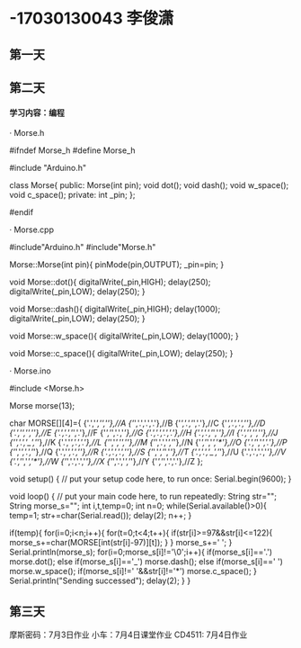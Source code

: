 # -17030130043 李俊潇
## 第一天
## 第二天

#### 学习内容：编程

· Morse.h

#ifndef Morse_h
#define Morse_h

#include "Arduino.h"

class Morse{
public:
    Morse(int pin);
    void dot();
    void dash();
    void w_space();
    void c_space();
private:
    int _pin;
};

#endif

· Morse.cpp

#include"Arduino.h"
#include"Morse.h"

Morse::Morse(int pin){
    pinMode(pin,OUTPUT);
    _pin=pin;
}

void Morse::dot(){
    digitalWrite(_pin,HIGH);
    delay(250);
    digitalWrite(_pin,LOW);
    delay(250);
}

void Morse::dash(){
    digitalWrite(_pin,HIGH);
    delay(1000);
    digitalWrite(_pin,LOW);
    delay(250);
}

void Morse::w_space(){
    digitalWrite(_pin,LOW);
    delay(1000);
}

void Morse::c_space(){
    digitalWrite(_pin,LOW);
    delay(250);
}

· Morse.ino

#include <Morse.h>

Morse morse(13);

char MORSE[][4]={
  {'.','_','*','*'},//A
  {'_','.','.','.'},//B
  {'_','.','_','.'},//C
  {'_','.','.','*'},//D
  {'.','*','*','*'},//E
  {'.','.','_','.'},//F
  {'_','_','.','*'},//G
  {'.','.','.','.'},//H
  {'.','.','*','*'},//I
  {'.','_','_','_'},//J
  {'_','.','_','*'},//K
  {'.','_','.','.'},//L
  {'_','_','*','*'},//M
  {'_','.','*','*'},//N
  {'_','_','_','*'},//O
  {'.','_','_','.'},//P
  {'_','_','.','_'},//Q
  {'.','_','.','*'},//R
  {'.','.','.','*'},//S
  {'_','*','*','*'},//T
  {'.','.','_','*'},//U
  {'.','.','.','_'},//V
  {'.','_','_','*'},//W
  {'_','.','.','_'},//X
  {'_','.','_','_'},//Y
  {'_','_','.','.'},//Z
  };

void setup() {
  // put your setup code here, to run once:
  Serial.begin(9600);
}

void loop() {
  // put your main code here, to run repeatedly:
  String str="";
  String morse_s="";
  int i,t,temp=0;
  int n=0;
  while(Serial.available()>0){
    temp=1;
    str+=char(Serial.read());
    delay(2);
    n++;
    }

  if(temp){
    for(i=0;i<n;i++){
      for(t=0;t<4;t++){
        if(str[i]>=97&&str[i]<=122){
          morse_s+=char(MORSE[int(str[i]-97)][t]);
          }
        }
        morse_s+=' ';
      }
    Serial.println(morse_s);
    for(i=0;morse_s[i]!='\0';i++){
      if(morse_s[i]=='.') morse.dot();
      else if(morse_s[i]=='_') morse.dash();
      else if(morse_s[i]==' ') morse.w_space();
      if(morse_s[i]!=' '&&str[i]!='*') morse.c_space();
      }  
      Serial.println("Sending successed");
      delay(2);
    }
}

## 第三天
摩斯密码：7月3日作业
小车：7月4日课堂作业
CD4511: 7月4日作业
